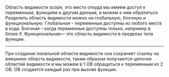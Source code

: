Область видимости scope, это место откуда мы имеем доступ к переменным, функциям и другим данным, и можем к ним обратиться. Разделить область видимости можно на глобальную, блочную и функциональную. Глобальная – переменные доступны из любого места в кода. Блочная – когда переменные доступны только, например в блоке if. Функциональная— это область видимости в пределах тела функции.

---------------------------------

При создании локальной области видимости она сохраняет ссылку на внешнюю область видимости, таким образом получаются цепочки областей видимости и мы можем в 1 ОВ обращаться к переменным из 2 ОВ. ОВ создается каждый раз при вызове функции.